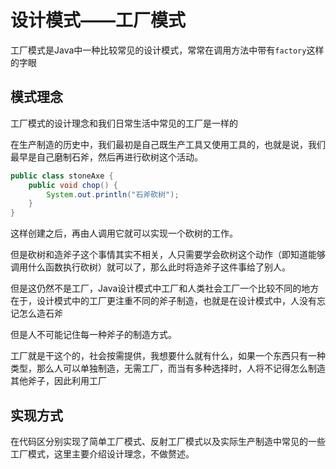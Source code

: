 # 设计模式——工厂模式
工厂模式是Java中一种比较常见的设计模式，常常在调用方法中带有`factory`这样的字眼

## 模式理念
工厂模式的设计理念和我们日常生活中常见的工厂是一样的

在生产制造的历史中，我们最初是自己既生产工具又使用工具的，也就是说，我们最早是自己磨制石斧，然后再进行砍树这个活动。
```java
public class stoneAxe {
    public void chop() {
        System.out.println("石斧砍树");
    }
}
```
这样创建之后，再由人调用它就可以实现一个砍树的工作。

但是砍树和造斧子这个事情其实不相关，人只需要学会砍树这个动作（即知道能够调用什么函数执行砍树）就可以了，那么此时将造斧子这件事给了别人。

但是这仍然不是工厂，Java设计模式中工厂和人类社会工厂一个比较不同的地方在于，设计模式中的工厂更注重不同的斧子制造，也就是在设计模式中，人没有忘记怎么造石斧

但是人不可能记住每一种斧子的制造方式。

工厂就是干这个的，社会按需提供，我想要什么就有什么，如果一个东西只有一种类型，那么人可以单独制造，无需工厂，而当有多种选择时，人将不记得怎么制造其他斧子，因此利用工厂

## 实现方式
在代码区分别实现了简单工厂模式、反射工厂模式以及实际生产制造中常见的一些工厂模式，这里主要介绍设计理念，不做赘述。